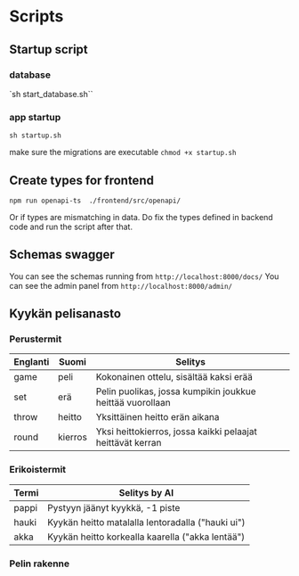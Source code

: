 # Scripts

## Startup script

### database

`sh start_database.sh``

### app startup

`sh startup.sh`

make sure the migrations are executable
`chmod +x startup.sh`

## Create types for frontend

`npm run openapi-ts  ./frontend/src/openapi/`

Or if types are mismatching in data. Do fix the types defined in backend code and run the script after that.

## Schemas swagger

You can see the schemas running from `http://localhost:8000/docs/`
You can see the admin panel from `http://localhost:8000/admin/`

## Kyykän pelisanasto

### Perustermit

| Englanti | Suomi   | Selitys                                                    |
| -------- | ------- | ---------------------------------------------------------- |
| game     | peli    | Kokonainen ottelu, sisältää kaksi erää                     |
| set      | erä     | Pelin puolikas, jossa kumpikin joukkue heittää vuorollaan  |
| throw    | heitto  | Yksittäinen heitto erän aikana                             |
| round    | kierros | Yksi heittokierros, jossa kaikki pelaajat heittävät kerran |

### Erikoistermit

| Termi | Selitys by AI                                     |
| ----- | ------------------------------------------------- |
| pappi | Pystyyn jäänyt kyykkä, -1 piste                   |
| hauki | Kyykän heitto matalalla lentoradalla ("hauki ui") |
| akka  | Kyykän heitto korkealla kaarella ("akka lentää")  |

### Pelin rakenne
